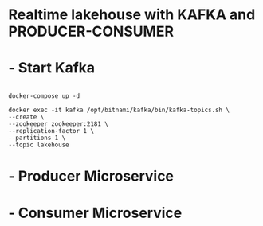 # Realtime lakehouse with KAFKA and PRODUCER-CONSUMER

# - Start Kafka

```

docker-compose up -d

docker exec -it kafka /opt/bitnami/kafka/bin/kafka-topics.sh \
--create \
--zookeeper zookeeper:2181 \
--replication-factor 1 \
--partitions 1 \
--topic lakehouse

```

# - Producer Microservice

# - Consumer Microservice
